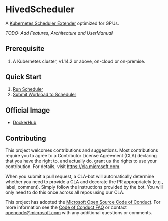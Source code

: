 # HivedScheduler
A [Kubernetes Scheduler Extender](https://github.com/kubernetes/community/blob/master/contributors/design-proposals/scheduling/scheduler_extender.md) optimized for GPUs.

*TODO: Add Features, Architecture and UserManual*

## Prerequisite
1. A Kubernetes cluster, v1.14.2 or above, on-cloud or on-premise.

## Quick Start
1. [Run Scheduler](example/run)
2. [Submit Workload to Scheduler](example/request)

## Official Image
* [DockerHub](https://hub.docker.com/u/hivedscheduler)

## Contributing
This project welcomes contributions and suggestions. Most contributions require you to agree to a
Contributor License Agreement (CLA) declaring that you have the right to, and actually do, grant us
the rights to use your contribution. For details, visit https://cla.microsoft.com.

When you submit a pull request, a CLA-bot will automatically determine whether you need to provide
a CLA and decorate the PR appropriately (e.g., label, comment). Simply follow the instructions
provided by the bot. You will only need to do this once across all repos using our CLA.

This project has adopted the [Microsoft Open Source Code of Conduct](https://opensource.microsoft.com/codeofconduct/).
For more information see the [Code of Conduct FAQ](https://opensource.microsoft.com/codeofconduct/faq/) or
contact [opencode@microsoft.com](mailto:opencode@microsoft.com) with any additional questions or comments.
